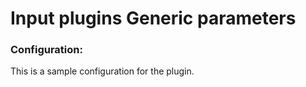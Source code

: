 #  Input plugins Generic parameters


### Configuration:

This is a sample configuration for the plugin.

```toml
    
```